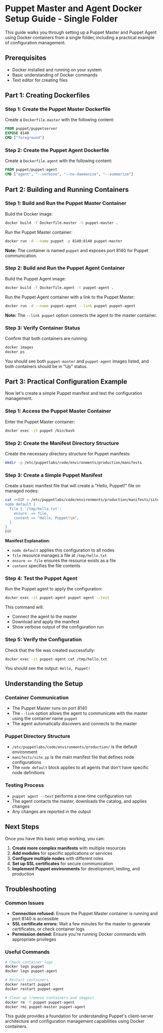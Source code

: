 # Puppet Master and Agent Docker Setup Guide - Single Folder

This guide walks you through setting up a Puppet Master and Puppet Agent using Docker containers from a single folder, including a practical example of configuration management.

## Prerequisites

- Docker installed and running on your system
- Basic understanding of Docker commands
- Text editor for creating files

## Part 1: Creating Dockerfiles

### Step 1: Create the Puppet Master Dockerfile

Create a `Dockerfile.master` with the following content:

```dockerfile
FROM puppet/puppetserver
EXPOSE 8140
CMD ["foreground"]
```

### Step 2: Create the Puppet Agent Dockerfile

Create a `Dockerfile.agent` with the following content:

```dockerfile
FROM puppet/puppet-agent
CMD ["agent", "--verbose", "--no-daemonize", "--summarize"]
```

## Part 2: Building and Running Containers

### Step 1: Build and Run the Puppet Master Container

Build the Docker image:

```bash
docker build -f Dockerfile.master -t puppet-master .
```

Run the Puppet Master container:

```bash
docker run -d --name puppet -p 8140:8140 puppet-master
```

**Note:** The container is named `puppet` and exposes port 8140 for Puppet communication.

### Step 2: Build and Run the Puppet Agent Container

Build the Puppet Agent image:

```bash
docker build -f Dockerfile.agent -t puppet-agent .
```

Run the Puppet Agent container with a link to the Puppet Master:

```bash
docker run -d --name puppet-agent --link puppet puppet-agent
```

**Note:** The `--link puppet` option connects the agent to the master container.

### Step 3: Verify Container Status

Confirm that both containers are running:

```bash
docker images
docker ps
```

You should see both `puppet-master` and `puppet-agent` images listed, and both containers should be in "Up" status.

## Part 3: Practical Configuration Example

Now let's create a simple Puppet manifest and test the configuration management.

### Step 1: Access the Puppet Master Container

Enter the Puppet Master container:

```bash
docker exec -it puppet /bin/bash
```

### Step 2: Create the Manifest Directory Structure

Create the necessary directory structure for Puppet manifests:

```bash
mkdir -p /etc/puppetlabs/code/environments/production/manifests
```

### Step 3: Create a Simple Puppet Manifest

Create a basic manifest file that will create a "Hello, Puppet!" file on managed nodes:

```bash
cat <<EOF > /etc/puppetlabs/code/environments/production/manifests/site.pp
node default {
  file { '/tmp/hello.txt':
    ensure  => file,
    content => "Hello, Puppet!\n",
  }
}
EOF
```

**Manifest Explanation:**
- `node default` applies this configuration to all nodes
- `file` resource manages a file at `/tmp/hello.txt`
- `ensure => file` ensures the resource exists as a file
- `content` specifies the file contents

### Step 4: Test the Puppet Agent

Run the Puppet agent to apply the configuration:

```bash
docker exec -it puppet-agent puppet agent --test
```

This command will:
- Connect the agent to the master
- Download and apply the manifest
- Show verbose output of the configuration run

### Step 5: Verify the Configuration

Check that the file was created successfully:

```bash
docker exec -it puppet-agent cat /tmp/hello.txt
```

You should see the output: `Hello, Puppet!`

## Understanding the Setup

### Container Communication
- The Puppet Master runs on port 8140
- The `--link` option allows the agent to communicate with the master using the container name `puppet`
- The agent automatically discovers and connects to the master

### Puppet Directory Structure
- `/etc/puppetlabs/code/environments/production/` is the default environment
- `manifests/site.pp` is the main manifest file that defines node configurations
- The `node default` block applies to all agents that don't have specific node definitions

### Testing Process
- `puppet agent --test` performs a one-time configuration run
- The agent contacts the master, downloads the catalog, and applies changes
- Any changes are reported in the output

## Next Steps

Once you have this basic setup working, you can:

1. **Create more complex manifests** with multiple resources
2. **Add modules** for specific applications or services
3. **Configure multiple nodes** with different roles
4. **Set up SSL certificates** for secure communication
5. **Implement Puppet environments** for development, testing, and production

## Troubleshooting

### Common Issues
- **Connection refused:** Ensure the Puppet Master container is running and port 8140 is accessible
- **SSL certificate errors:** Wait a few minutes for the master to generate certificates, or check container logs
- **Permission denied:** Ensure you're running Docker commands with appropriate privileges

### Useful Commands
```bash
# Check container logs
docker logs puppet
docker logs puppet-agent

# Restart containers
docker restart puppet
docker restart puppet-agent

# Clean up (remove containers and images)
docker rm -f puppet puppet-agent
docker rmi puppet-master puppet-agent
```

This guide provides a foundation for understanding Puppet's client-server architecture and configuration management capabilities using Docker containers.

